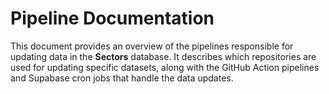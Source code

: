 # Pipeline Documentation
This document provides an overview of the pipelines responsible for updating data in the **Sectors** database. It describes which repositories are used for updating specific datasets, along with the GitHub Action pipelines and Supabase cron jobs that handle the data updates.

